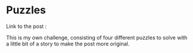 Puzzles
=======

Link to the post :

This is my own challenge, consisting of four different puzzles to solve with a little bit of a story to make the post more original.
